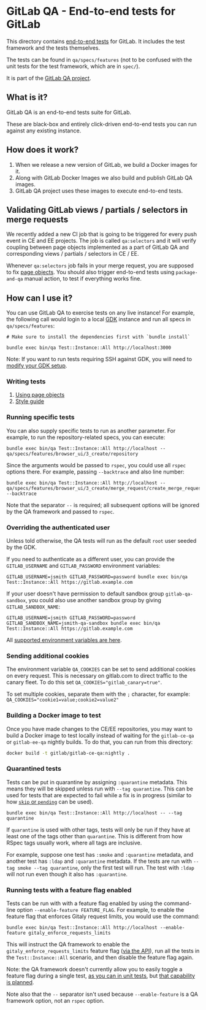 # GitLab QA - End-to-end tests for GitLab

This directory contains [end-to-end tests](doc/development/testing_guide/end_to_end_tests.md)
for GitLab. It includes the test framework and the tests themselves.

The tests can be found in `qa/specs/features` (not to be confused with the unit
tests for the test framework, which are in `spec/`).

It is part of the [GitLab QA project](https://gitlab.com/gitlab-org/gitlab-qa).

## What is it?

GitLab QA is an end-to-end tests suite for GitLab.

These are black-box and entirely click-driven end-to-end tests you can run
against any existing instance.

## How does it work?

1. When we release a new version of GitLab, we build a Docker images for it.
1. Along with GitLab Docker Images we also build and publish GitLab QA images.
1. GitLab QA project uses these images to execute end-to-end tests.

## Validating GitLab views / partials / selectors in merge requests

We recently added a new CI job that is going to be triggered for every push
event in CE and EE projects. The job is called `qa:selectors` and it will
verify coupling between page objects implemented as a part of GitLab QA
and corresponding views / partials / selectors in CE / EE.

Whenever `qa:selectors` job fails in your merge request, you are supposed to
fix [page objects](qa/page/README.md). You should also trigger end-to-end tests
using `package-and-qa` manual action, to test if everything works fine.

## How can I use it?

You can use GitLab QA to exercise tests on any live instance! For example, the
following call would login to a local [GDK] instance and run all specs in
`qa/specs/features`:

```
# Make sure to install the dependencies first with `bundle install`

bundle exec bin/qa Test::Instance::All http://localhost:3000
```

Note: If you want to run tests requiring SSH against GDK, you
will need to [modify your GDK setup](https://gitlab.com/gitlab-org/gitlab-qa/blob/master/docs/run_qa_against_gdk.md).

### Writing tests

1. [Using page objects](qa/page/README.md)
2. [Style guide](STYLE_GUIDE.md)

### Running specific tests

You can also supply specific tests to run as another parameter. For example, to
run the repository-related specs, you can execute:

```
bundle exec bin/qa Test::Instance::All http://localhost -- qa/specs/features/browser_ui/3_create/repository
```

Since the arguments would be passed to `rspec`, you could use all `rspec`
options there. For example, passing `--backtrace` and also line number:

```
bundle exec bin/qa Test::Instance::All http://localhost -- qa/specs/features/browser_ui/3_create/merge_request/create_merge_request_spec.rb:6 --backtrace
```

Note that the separator `--` is required; all subsequent options will be
ignored by the QA framework and passed to `rspec`.

### Overriding the authenticated user

Unless told otherwise, the QA tests will run as the default `root` user seeded
by the GDK.

If you need to authenticate as a different user, you can provide the
`GITLAB_USERNAME` and `GITLAB_PASSWORD` environment variables:

```
GITLAB_USERNAME=jsmith GITLAB_PASSWORD=password bundle exec bin/qa Test::Instance::All https://gitlab.example.com
```

If your user doesn't have permission to default sandbox group
`gitlab-qa-sandbox`, you could also use another sandbox group by giving
`GITLAB_SANDBOX_NAME`:

```
GITLAB_USERNAME=jsmith GITLAB_PASSWORD=password GITLAB_SANDBOX_NAME=jsmith-qa-sandbox bundle exec bin/qa Test::Instance::All https://gitlab.example.com
```

All [supported environment variables are here](https://gitlab.com/gitlab-org/gitlab-qa/blob/master/docs/what_tests_can_be_run.md#supported-environment-variables).

### Sending additional cookies

The environment variable `QA_COOKIES` can be set to send additional cookies
on every request. This is necessary on gitlab.com to direct traffic to the
canary fleet. To do this set `QA_COOKIES="gitlab_canary=true"`.

To set multiple cookies, separate them with the `;` character, for example: `QA_COOKIES="cookie1=value;cookie2=value2"`


### Building a Docker image to test

Once you have made changes to the CE/EE repositories, you may want to build a
Docker image to test locally instead of waiting for the `gitlab-ce-qa` or
`gitlab-ee-qa` nightly builds. To do that, you can run from this directory:

```sh
docker build -t gitlab/gitlab-ce-qa:nightly .
```

[GDK]: https://gitlab.com/gitlab-org/gitlab-development-kit/

### Quarantined tests

Tests can be put in quarantine by assigning `:quarantine` metadata. This means
they will be skipped unless run with `--tag quarantine`. This can be used for
tests that are expected to fail while a fix is in progress (similar to how
[`skip` or `pending`](https://relishapp.com/rspec/rspec-core/v/3-8/docs/pending-and-skipped-examples)
 can be used).

```
bundle exec bin/qa Test::Instance::All http://localhost -- --tag quarantine
```

If `quarantine` is used with other tags, tests will only be run if they have at
least one of the tags other than `quarantine`. This is different from how RSpec
tags usually work, where all tags are inclusive.

For example, suppose one test has `:smoke` and `:quarantine` metadata, and
another test has `:ldap` and `:quarantine` metadata. If the tests are run with
`--tag smoke --tag quarantine`, only the first test will run. The test with
`:ldap` will not run even though it also has `:quarantine`.

### Running tests with a feature flag enabled

Tests can be run with with a feature flag enabled by using the command-line
option `--enable-feature FEATURE_FLAG`. For example, to enable the feature flag
that enforces Gitaly request limits, you would use the command:

```
bundle exec bin/qa Test::Instance::All http://localhost --enable-feature gitaly_enforce_requests_limits
```

This will instruct the QA framework to enable the `gitaly_enforce_requests_limits`
feature flag ([via the API](https://docs.gitlab.com/ee/api/features.html)), run
all the tests in the `Test::Instance::All` scenario, and then disable the
feature flag again.

Note: the QA framework doesn't currently allow you to easily toggle a feature
flag during a single test, [as you can in unit tests](https://docs.gitlab.com/ee/development/feature_flags.html#specs),
but [that capability is planned](https://gitlab.com/gitlab-org/quality/team-tasks/issues/77).

Note also that the `--` separator isn't used because `--enable-feature` is a QA
framework option, not an `rspec` option.
